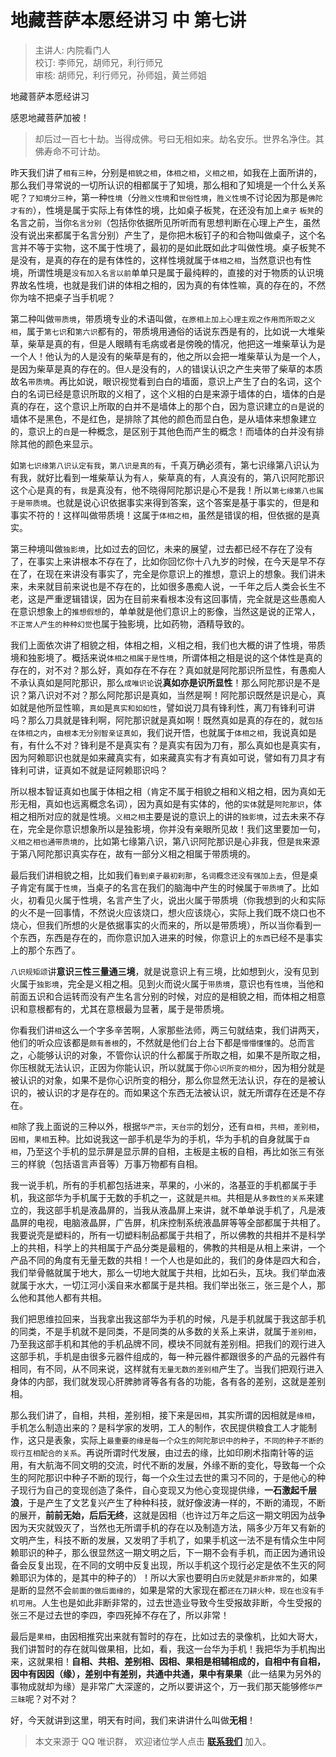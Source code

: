 # 地藏菩萨本愿经讲习 中 第七讲

> 主讲人: 内院看门人 <br />
> 校订: 李师兄，胡师兄，利行师兄 <br />
> 审核: 胡师兄，利行师兄，孙师姐，黄兰师姐 <br />

地藏菩萨本愿经讲习

感恩地藏菩萨加被！

> 却后过一百七十劫。当得成佛。号曰无相如来。劫名安乐。世界名净住。其佛寿命不可计劫。

昨天我们讲了`相有三种`，分别是`相貌之相`，`体相之相`，`义相之相`，如我在上面所讲的，那么我们寻常说的一切所认识的相都属于了知境，那么相和了知境是一个什么关系呢？`了知境分三种`，第一种`性境`（分`胜义性境`和`世俗性境`，`胜义性境`不讨论因为那是`佛陀才有的`），性境是属于实际上有体性的境，比如桌子板凳，在还没有加上`桌子` `板凳`的名言之前，当你`名言分别`（包括你依据所见所听而有思想判断在心理上产生，虽然没有说出来都属于名言分别）产生了，是你把木板钉子的和合物叫做桌子，这个名言并不等于实物，这不属于性境了，最初的是如此既如此才叫做性境。桌子板凳不是没有，是真的存在的是有体性的，这样性境就属于`体相之相`，当然意识也有性境，所谓性境是`没有加入名言以前`单单只是属于最纯粹的，直接的对于物质的认识境界故名性境，也就是我们讲的体相之相的，因为真的有体性嘛，真的存在的，不然你为啥不把桌子当手机呢？

第二种叫做`带质境`，带质境专业的术语叫做，`在原相上加上心理主观之作用而所取之义相`，属于`第七识`和`第六识`都有的，带质境用通俗的话说东西是有的，比如说一大堆柴草，柴草是真的有，但是人眼睛有毛病或者是傍晚的情况，他把这一堆柴草认为是一个人！他认为的人是没有的柴草是有的，他之所以会把一堆柴草认为是一个人，是因为柴草是真的存在的。但`人`是没有的，`人`的错误认识之产生夹带了柴草的本质故名`带质境`。再比如说，眼识视觉看到白白的墙面，意识上产生了白的名词，这个白的名词已经是意识所取的义相了，这个义相的白是来源于墙体的白，墙体的白是真的存在，这个意识上所取的白并不是墙体上的那个白，因为意识建立的`白`是说的墙体不是黑色，不是红色，是排除了其他的颜色而显白色，是从墙体来想象建立的，意识上的`白`是一种概念，是区别于其他色而产生的概念！而墙体的白并没有排除其他的颜色来显示。

如`第七识缘第八识认定有我`，`第八识是真的有`，千真万确必须有，第七识缘第八识认为有我，就好比看到一堆柴草认为有`人`，柴草真的有，人真没有的，第八识阿陀那识这个心是真的有，`我`是真没有，他不晓得阿陀那识是心不是我！所以`第七缘第八也属于是带质境`。也就是说心识依据事实来得到答案，这个答案是基于事实的，但是和事实不符的！这样叫做带质境！这属于`体相之相`，虽然是错误的相，但依据的是真实。

第三种境叫做`独影境`，比如过去的回忆，未来的展望，过去都已经不存在了没有了，在事实上来讲根本不存在了，比如你回忆你十八九岁的时候，在今天是早不存在了，在现在来讲没有事实了，完全是你意识上的推想，意识上的想象。我们讲未来，未来就目前来说也是不存在的，比如很多愚痴人说，一千年之后人类会长生不老，这是严重逻辑错误，因为在目前来看根本没有这回事情，完全就是这些愚痴人在意识想象上的`推想假想`的，单单就是他们意识上的影像，当然这是说的正常人，`不正常人产生的种种幻觉`也属于独影境，比如药物，酒精导致的。

我们上面依次讲了相貌之相，体相之相，义相之相，我们也大概的讲了性境，带质境和独影境了。概括来说`体相之相属于是性境`，所谓体相之相是说的这个体性是真的存在的，对不对？那么好，真如存在不存在？真如就是阿陀那识所显性，有愚痴人不承认真如是阿陀那识，那么`成唯识论`说**真如亦是识所显性**！那么阿陀那识是不是识？第八识对不对？那么阿陀那识是真如，当然是啊！阿陀那识既然是识是心，真如就是他所显性嘛，`真如`是`真实和如如性`，譬如说刀具有锋利性，离刀有锋利可讲吗？那么刀具就是锋利啊，阿陀那识就是真如啊！既然真如是真的存在的，就`包括在体相之内`，`由根本无分别智亲证真如`，我们说开悟，也就属于`体相之相`，我说真如是有，有什么不对？锋利是不是真实有？是真实有因为刀有，那么真如也是真实有，因为阿赖耶识也就是如来藏真实有，如来藏真实有才有真如可说，譬如有刀具才有锋利可讲，证真如不就是证阿赖耶识吗？

所以根本智证真如也属于体相之相（肯定不属于相貌之相和义相之相，因为真如无形无相，真如也远离概念名词），因为真如是有实体的，他的`实体`就是`阿陀那识`，体相之相所对应的就是性境。`义相之相`主要是说的意识上的讲的`独影境`，过去未来不存在，完全是你意识想象所以是独影境，你并没有亲眼所见故！我们这里要加一句，`义相之相也通带质境的`，比如第七缘第八识，第八识阿陀那识是心非我，但是`我`来源于第八阿陀那识真实存在，故有一部分义相之相属于带质境的。

最后我们讲相貌之相，比如我们`看到桌子最初刹那`，`名词概念还没有强加上去`，但是桌子肯定有属于`性境`，当桌子的名言在我们的脑海中产生的时候属于`带质境`了。比如火，初看见火属于性境，名言产生了火，说出火属于带质境（你我想到的火和实际的火不是一回事情，不然说火应该烧口，想火应该烧心，实际上我们既不烧口也不烧心，但我们所想的火是依据事实的火而来的，所以是带质境），所以当你看到一个东西，东西是存在的，而你意识加入进来的时候，你意识上的`东西`已经不是事实上的那个东西了。

`八识规矩颂`讲**意识三性三量通三境**，就是说意识上有三境，比如想到火，没有见到火属于`独影境`，完全是义相之相。见到火而说火属于`带质境`，意识也有`性境`，当他和前面五识和合运转而没有产生名言分别的时候，对应的是相貌之相，而体相之相意识和意根都有的，尤其在意根最为显著，属于是带质境。

你看我们讲`相`这么一个字多辛苦啊，人家那些法师，两三句就结束，我们讲两天，他们的听众应该都是`颇有善根`的，不然就是他们台上台下都是`懵懵懂懂`的。总而言之，心能够认识的对象，不管你认识的什么都属于所取之相，如果不是所取之相，你压根就无法认识，正因为你能认识，所以就属于你`心识所变的相分`，因为相分就是被认识的对象，如果不是你心识所变的相分，那么你显然无法认识，存在的是被认识的，被认识的才是存在的。而如果这个东西无法被认识，就无所谓存在还是不存在。

`相`除了我上面说的三种以外，根据`华严宗`，`天台宗`的划分，还有`自相`，`共相`，`差别相`，`因相`，`果相`五种。比如说我这一部手机是华为的手机，华为手机的自身就属于`自相`，乃至这个手机的显示屏是显示屏的自相，主板是主板的自相，再比如张三有张三的样貌（包括语言声音等）万事万物都有自相。

我一说手机，所有的手机都包括进来，苹果的，小米的，洛基亚的手机都属于手机，我这部华为手机属于无数的手机之一，这就是`共相`。共相是从`多数性的关系`来建立的，我这部手机是液晶屏的，当我从液晶屏上来讲，就不单单说手机了，凡是液晶屏的电视，电脑液晶屏，广告屏，机床控制系统液晶屏等等全部都属于共相了。我要说壳是塑料的，所有一切塑料制品都属于共相了，所以佛教的共相并不是科学上的共相，科学上的共相属于产品分类是最粗的，佛教的共相是从相上来讲，一个产品不同的角度有无量无数的共相！一个人也是如此的，我们的身体是四大和合，我们举骨骼就属于地大，那么一切地大就属于共相，比如石头，瓦块。我们举血液就属于水大，一切江河小溪自来水都属于是共相。我们举出张三，张三是个人，那么他和其他人都有共相。

我们把思维拉回来，当我拿出我这部华为手机的时候，凡是手机就属于我这部手机的同类，不是手机就不是同类，不是同类的从多数的关系上来讲，就属于`差别相`，乃至我这部手机和其他的手机品牌不同，模块不同就有差别相。把我们的观行进入这部手机，手机是由很多元器件组成的，每一种元器件都跟很多的产品的元器件有相同，有不同，从不同来说，这样就有`无量无数的差别相`产生了。当我们把观行进入身体的内部，我们就发现心肝脾肺肾等各有各的功能，各有各的差别，这就是差别相。

那么我们讲了，自相，共相，差别相，接下来是`因相`，其实所谓的因相就是`缘相`，手机怎么制造出来的？是科学家的发明，工人的制作，农民提供粮食工人才能制作，这只是表象，实际上`最重要的缘是每一个众生的阿陀那识中的种子`，`不同的种子不断的现行互相配合的关系`。再说所谓时代发展，由过去的缘，比如印刷术指南针等的运用，有大航海不同文明的交流，时代不断的发展，外缘不断的变化，导致每一个众生的阿陀那识中种子不断的现行，每一个众生过去世的熏习不同的，于是他心的种子现行为自己的变现创造了条件，自心变现又为他心变现提供缘，**一石激起千层浪**，于是产生了文艺复兴产生了种种科技，就好像波涛一样的，不断的涌现，不断的展开，**前前无始，后后无终**，这就是因相（也许过万年之后这一期文明因为战争因为天灾就毁灭了，当然也无所谓手机的存在以及制造方法，隔多少万年又有新的文明产生，科技不断的发展，又发明了手机了，如果手机这一法不是有情众生中阿赖耶识的种子，那么很显然这一期文明之后，下一期不会有手机，而正因为通讯设备会反复出现，在不同的文明中反复出现，所以手机这个现行必定是依不生灭的阿赖耶识为体的，是其中的种子的）！所以大家也要明白`历史`就是`非断非常`的，如果是断的显然不会`前面的做后面缘的`，如果是常的大家现在都`还在刀耕火种，现在也没有手机可用`。人生也是如此非断非常的，过去世造业导致今生受报故非断，今生受报的张三不是过去世的李四，李四死掉不存在了，所以非常！

最后是`果相`，由因相推究出来就有暂时的存在，比如过去的录像机，比如大哥大，我们讲暂时的存在就叫做果相，比如，看，我这一台华为手机！我把华为手机掏出来，这就果相！**自相、共相、差别相、因相、果相是相辅相成的，自相中有自相，因中有因因（缘），差别中有差别，共通中共通，果中有果果**（此一结果为另外的事物成就却为缘）是非常广大深邃的，之所以要讲这个，万一我们那天能够修`华严三昧`呢？对不对？

好，今天就讲到这里，明天有时间，我们来讲讲什么叫做**无相**！

> 本文来源于 QQ 唯识群， 欢迎诸位学人点击 **[联系我们](https://mp.weixin.qq.com/s/lZCfWjmLjgNR165Tx4_bCQ)** 加入。
